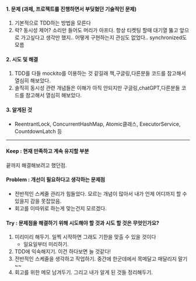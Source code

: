 <h4 id="1-문제-과제-프로젝트를-진행하면서-부딪혔던-기술적인-문제">1. 문제 <strong>(과제, 프로젝트를 진행하면서 부딪혔던 기술적인 문제)</strong></h4>
<ol>
<li>기본적으로 TDD하는 방법을 모른다</li>
<li>락? 동시성 제어? 소리만 들어도 머리가 아프다. 항상 티켓팅 할때 대기열 뚫고 앞으로 가고싶다고 생각만 했지.. 어떻게 구현하는지 관심도 없었다.. synchronized도 모름</li>
</ol>
<h4 id="2-시도-및-해결"><strong>2. 시도 및 해결</strong></h4>
<ol>
<li>TDD를 다들 mockito를 이용하는 것 같길래 책,구글링,다른분들 코드를 참고해서 열심히 해보았다.</li>
<li>솔직히 동시성 관련 개념들은 이해가 아직 안되지만 구글링,chatGPT,다른분들 코드를 참고해서 열심히 해보았다.</li>
</ol>
<h4 id="3-알게된-것"><strong>3. 알게된 것</strong></h4>
<ul>
<li>ReentrantLock, ConcurrentHashMap, Atomic클래스, ExecutorService, CountdownLatch 등</li>
</ul>
<hr />
<h4 id="keep--현재-만족하고-계속-유지할-부분"><strong>Keep : 현재 만족하고 계속 유지할 부분</strong></h4>
<p>끝까지 해결해보려고 했던점. </p>
<h4 id="problem--개선이-필요하다고-생각하는-문제점"><strong>Problem : 개선이 필요하다고 생각하는 문제점</strong></h4>
<ul>
<li>전반적인 스케줄 관리가 힘들었다. 모르는 개념이 많아서 내가 언제 어디까지 할 수 있을지 감을 못잡았음.</li>
<li>회고를 이따위로 하는게 맞는건지 모르겠다.</li>
</ul>
<h4 id="try--문제점을-해결하기-위해-시도해야-할-것과-시도-할-것은-무엇인가요"><strong>Try : 문제점을 해결하기 위해 시도해야 할 것과</strong> 시도 할 것은 무엇인가요?</h4>
<ol>
<li>미리미리 해두기. 일찍 시작하면 그래도 기한을 맞출 수 있을 것이다 <ul>
<li>일요일부터 미리하기.</li>
</ul>
</li>
<li>TDD에 익숙해지기. 이건 하다보면 늘 것같다!</li>
<li>전반적인 스케줄을 생각하고 작업하기. 중간에 한군데에서 목메달고 매달리지 말기~~</li>
<li>회고를 위한 메모 남겨두기. 그리고 내가 알게 된 것들 정리해두기.</li>
</ol>